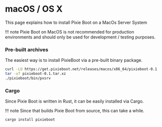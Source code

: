 # macOS / OS X

This page explains how to install Pixie Boot on a MacOs Server System

!!! note
    Pixie Boot on MacOS is not recommended for production environments and should only be used
    for development / testing purposes.

### Pre-built archives

The easiest way is to install PixieBoot via a pre-built binary package.

```bash
curl -LO https://get.pixieboot.net/releases/macos/x86_64/pixieboot-0.1.tar.xz
tar -xf pixieboot-0.1.tar.xz
./pixieboot/bin/pxsrv
```

### Cargo

Since Pixie Boot is written in Rust, it can be easily installed via Cargo.

!!! note
    Since that builds Pixie Boot from source, this can take a while.

`cargo install pixieboot`